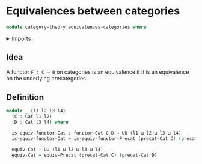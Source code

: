# Equivalences between categories

```agda
module category-theory.equivalences-categories where
```

<details><summary>Imports</summary>

```agda
open import category-theory.categories
open import category-theory.equivalences-precategories
open import category-theory.functors-categories

open import foundation.universe-levels
```

</details>

## Idea

A functor `F : C → D` on categories is an equivalence if it is an equivalence on
the underlying precategories.

## Definition

```agda
module _ {l1 l2 l3 l4}
  (C : Cat l1 l2)
  (D : Cat l3 l4) where

  is-equiv-functor-Cat : functor-Cat C D → UU (l1 ⊔ l2 ⊔ l3 ⊔ l4)
  is-equiv-functor-Cat = is-equiv-functor-Precat (precat-Cat C) (precat-Cat D)

  equiv-Cat : UU (l1 ⊔ l2 ⊔ l3 ⊔ l4)
  equiv-Cat = equiv-Precat (precat-Cat C) (precat-Cat D)
```
